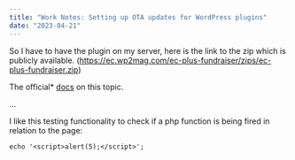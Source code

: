 ```yaml
---
title: "Work Notes: Setting up OTA updates for WordPress plugins"
date: "2023-04-21"
---
```


So I have to have the plugin on my server, here is the link to the zip which is publicly available. (https://ec.wp2mag.com/ec-plus-fundraiser/zips/ec-plus-fundraiser.zip)

The official\* [docs](https://make.wordpress.org/core/2020/07/30/recommended-usage-of-the-updates-api-to-support-the-auto-updates-ui-for-plugins-and-themes-in-wordpress-5-5/) on this topic.

...

I like this testing functionality to check if a php function is being fired in relation to the page:

```
echo '<script>alert(5);</script>';
```
